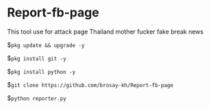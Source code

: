 # Report-fb-page
This tool use for attack page Thailand mother fucker fake break news


$```pkg update && upgrade -y```

$```pkg install git -y```

$```pkg install python -y```

$```git clone https://github.com/brosay-kh/Report-fb-page```

$```python reporter.py```
